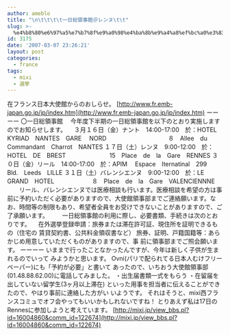 ```yaml
---
author: ameblo
title: "\n\t\t\t\t一日総領事館＠レンヌ\t\t"
slug: >-
  %e4%b8%80%e6%97%a5%e7%b7%8f%e9%a0%98%e4%ba%8b%e9%a4%a8%ef%bc%a0%e3%83%ac%e3%83%b3%e3%83%8c
id: 3175
date: '2007-03-07 23:26:21'
layout: post
categories:
  - france
tags:
  - mixi
  - 選挙
---
```


在フランス日本大使館からのおしらせ。 [http://www.fr.emb-japan.go.jp/jp/index.htm](http://www.fr.emb-japan.go.jp/jp/index.htm) ーーーー 〇一日総領事館 　今年度下半期の一日総領事館を以下のとおり実施しますのでお知らせします。 　３月１６日（金）ナント　14:00-17:00　於：HOTEL　KYRIAD　NANTES　GARE　 NORD　 　　　　　　　　　８　Allee　du　Commandant　Charrot　NANTES １７日（土）レンヌ　9:00-12:00　於：HOTEL　DE　BREST　 　　　　　　15　Place　de　la　Gare　RENNES ３０日（金）リール　14:00-17:00　於：APIM 　Espace　Iternatinal　299　Bld.　Leeds　LILLE ３１日（土）バレンシエンヌ　9:00-12:00　於：LE　GRAND　HOTEL 　　　　　　８　Place　de　la　Gare　VALENCIENNNE 　　リール、バレンシエンヌでは医療相談も行います。医療相談を希望の方は事 前に予約いただく必要がありますので、大使館領事部までご連絡願います。な お、時間等の制限もあり、希望者全員をお受けできないことがありますので、ご 了承願います。 　　一日総領事館の利用に際し、必要書類、手続きは次のとおりです。 　在外選挙登録申請：旅券または滞在許可証、現住所を証明できるもの（住宅の 賃貸契約書、公共料金領収書など） 旅券、証明、戸籍国籍等：あらかじめ用意していただくものがありますので、事 前に領事部までご照会願います。 ーーーー いままで行ったことなかったんですが、今年は新しく子供が生まれるのでいって みようかと思います。 Ovni(パリで配られてる日本人むけフリーペーパー)にも「予約が必要」と書いて あったので、いちおう大使館領事部(01.48.88.62.00)に電話してみました。 ・出生届書類一式をもらう ・在留届を出していない留学生(3ヶ月以上滞在) といった用事を担当者に伝えることができたので、やはり事前に連絡した方がい いようです。 それはそうと、mixi西フランスコミュでオフ会やってもいいかもしれないですね！ とりあえず私は17日のRennesに参加しようと考えています。 [http://mixi.jp/view_bbs.pl?id=16004860&comm_id=122674](http://mixi.jp/view_bbs.pl?id=16004860&comm_id=122674)